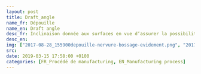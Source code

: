 ```yaml
---
layout: post
title: Draft_angle
name_fr: Dépouille
name_en: Draft angle
desc_fr: Inclinaison donnée aux surfaces en vue d’assurer la possibilité ou l’aisance du démoulage.
desc_en: 
img: ["2017-08-28_155900depouille-nervure-bossage-evidement.png", "2017-08-28_155308depouille-bossage-douille.png"]
src: 
date: 2019-03-15 17:58:00 +0100
categories: [FR_Procédé de manufacturing, EN_Manufacturing process]
---
```


